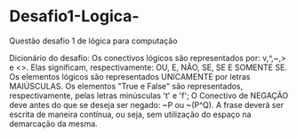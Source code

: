 # Desafio1-Logica-
Questão desafio 1 de lógica para computação

Dicionário do desafio:
  	Os conectivos lógicos são representados por: v,^,~,> e <>. Elas significam, respectivamente: OU, E, NÃO, SE, SE E SOMENTE SE.
	  Os elementos lógicos são representados UNICAMENTE por letras MAIÚSCULAS.
	  Os elementos \"True e False\" são representados, respectivamente, pelas letras minúsculas \'t\' e \'f\';
	  O Conectivo de NEGAÇÃO deve antes do que se deseja ser negado: ~P ou ~(P^Q).
	  A frase deverá ser escrita de maneira contínua, ou seja, sem utilização do espaço na demarcação da mesma.
